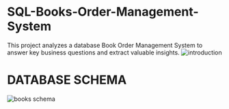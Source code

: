 # SQL-Books-Order-Management-System
This project analyzes a database Book Order Management System to answer key business questions and extract valuable insights.
![introduction](https://github.com/user-attachments/assets/d2941914-1618-45b3-b078-e77f4b1ac2cf)

# DATABASE SCHEMA
![books schema](https://github.com/user-attachments/assets/262b0924-2ec7-418c-8e7c-eef22571958f)

